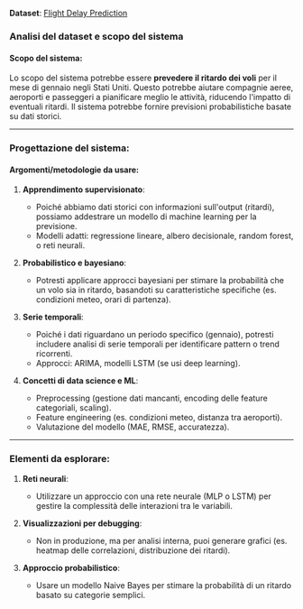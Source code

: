 
**Dataset**: [Flight Delay Prediction](https://www.kaggle.com/datasets/divyansh22/flight-delay-prediction)

### Analisi del dataset e scopo del sistema

#### Scopo del sistema:
Lo scopo del sistema potrebbe essere **prevedere il ritardo dei voli** per il mese di gennaio negli Stati Uniti. Questo potrebbe aiutare compagnie aeree, aeroporti e passeggeri a pianificare meglio le attività, riducendo l'impatto di eventuali ritardi. Il sistema potrebbe fornire previsioni probabilistiche basate su dati storici.

---

### Progettazione del sistema:

#### Argomenti/metodologie da usare:
1. **Apprendimento supervisionato**:
   - Poiché abbiamo dati storici con informazioni sull'output (ritardi), possiamo addestrare un modello di machine learning per la previsione.
   - Modelli adatti: regressione lineare, albero decisionale, random forest, o reti neurali.

2. **Probabilistico e bayesiano**:
   - Potresti applicare approcci bayesiani per stimare la probabilità che un volo sia in ritardo, basandoti su caratteristiche specifiche (es. condizioni meteo, orari di partenza).

3. **Serie temporali**:
   - Poiché i dati riguardano un periodo specifico (gennaio), potresti includere analisi di serie temporali per identificare pattern o trend ricorrenti.
   - Approcci: ARIMA, modelli LSTM (se usi deep learning).

4. **Concetti di data science e ML**:
   - Preprocessing (gestione dati mancanti, encoding delle feature categoriali, scaling).
   - Feature engineering (es. condizioni meteo, distanza tra aeroporti).
   - Valutazione del modello (MAE, RMSE, accuratezza).

---

### Elementi da esplorare:
1. **Reti neurali**:
   - Utilizzare un approccio con una rete neurale (MLP o LSTM) per gestire la complessità delle interazioni tra le variabili.
   
2. **Visualizzazioni per debugging**:
   - Non in produzione, ma per analisi interna, puoi generare grafici (es. heatmap delle correlazioni, distribuzione dei ritardi).

3. **Approccio probabilistico**:
   - Usare un modello Naive Bayes per stimare la probabilità di un ritardo basato su categorie semplici.
